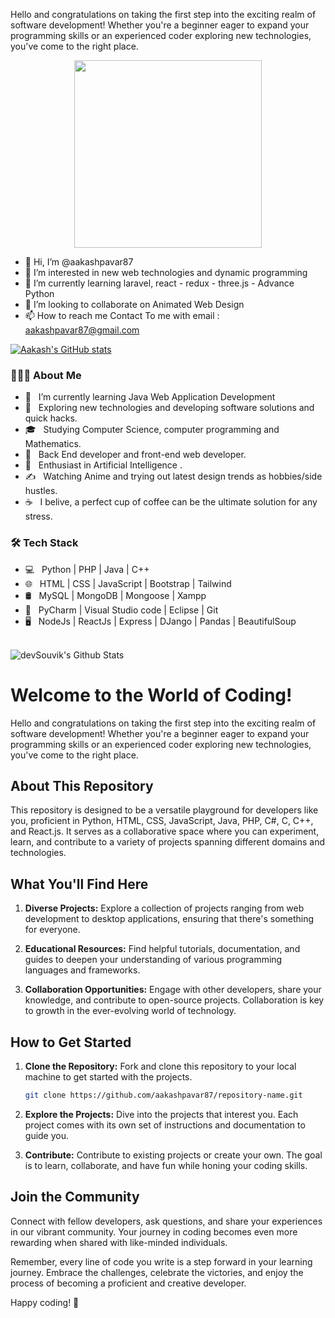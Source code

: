 <!---
aakashpavar87/aakashpavar87 is a ✨ special ✨ repository because its `README.md` (this file) appears on your GitHub profile.
You can click the Preview link to take a look at your changes.
--->
Hello and congratulations on taking the first step into the exciting realm of software development! Whether you're a beginner eager to expand your programming skills or an experienced coder exploring new technologies, you've come to the right place.
<p align="center">
    <img src="https://user-images.githubusercontent.com/74038190/235224431-e8c8c12e-6826-47f1-89fb-2ddad83b3abf.gif" width="300">
</p>



- 👋 Hi, I’m @aakashpavar87
- 👀 I’m interested in new web technologies and dynamic programming
- 🌱 I’m currently learning laravel, react - redux - three.js - Advance Python
- 💞️ I’m looking to collaborate on Animated Web Design
- 📫 How to reach me Contact To me with email : aakashpavar87@gmail.com



[![Aakash's GitHub stats](https://github-readme-stats.vercel.app/api?username=aakashpavar87)](https://github.com/anuraghazra/github-readme-stats)

<h3> 👨🏻‍💻 About Me </h3>

- 🔭 &nbsp; I’m currently learning Java Web Application Development
- 🤔 &nbsp; Exploring new technologies and developing software solutions and quick hacks.
- 🎓 &nbsp; Studying Computer Science, computer programming and Mathematics.
- 💼 &nbsp; Back End developer and front-end web developer.
- 🌱 &nbsp; Enthusiast in Artificial Intelligence .
- ✍️ &nbsp; Watching Anime and trying out latest design trends as hobbies/side hustles.
- ☕ &nbsp; I belive, a perfect cup of coffee can be the ultimate solution for any stress. 

<h3>🛠 Tech Stack</h3>

- 💻 &nbsp; Python | PHP | Java | C++  
- 🌐 &nbsp; HTML | CSS | JavaScript | Bootstrap | Tailwind
- 🛢 &nbsp; MySQL | MongoDB | Mongoose | Xampp
- 🔧 &nbsp; PyCharm | Visual Studio code | Eclipse | Git
- 🖥 &nbsp; NodeJs | ReactJs | Express | DJango | Pandas | BeautifulSoup

<br>

<img align="center" src="https://github-readme-stats.vercel.app/api?username=devSouvik&include_all_commits=true&count_private=true&show_icons=true&line_height=20&title_color=7A7ADB&icon_color=2234AE&text_color=D3D3D3&bg_color=0,000000,130F40" alt="devSouvik's Github Stats">

</br>


# Welcome to the World of Coding!

Hello and congratulations on taking the first step into the exciting realm of software development! Whether you're a beginner eager to expand your programming skills or an experienced coder exploring new technologies, you've come to the right place.

## About This Repository

This repository is designed to be a versatile playground for developers like you, proficient in Python, HTML, CSS, JavaScript, Java, PHP, C#, C, C++, and React.js. It serves as a collaborative space where you can experiment, learn, and contribute to a variety of projects spanning different domains and technologies.

## What You'll Find Here

1. **Diverse Projects:** Explore a collection of projects ranging from web development to desktop applications, ensuring that there's something for everyone.

2. **Educational Resources:** Find helpful tutorials, documentation, and guides to deepen your understanding of various programming languages and frameworks.

3. **Collaboration Opportunities:** Engage with other developers, share your knowledge, and contribute to open-source projects. Collaboration is key to growth in the ever-evolving world of technology.

## How to Get Started

1. **Clone the Repository:** Fork and clone this repository to your local machine to get started with the projects.

    ```bash
    git clone https://github.com/aakashpavar87/repository-name.git
    ```

2. **Explore the Projects:** Dive into the projects that interest you. Each project comes with its own set of instructions and documentation to guide you.

3. **Contribute:** Contribute to existing projects or create your own. The goal is to learn, collaborate, and have fun while honing your coding skills.

## Join the Community

Connect with fellow developers, ask questions, and share your experiences in our vibrant community. Your journey in coding becomes even more rewarding when shared with like-minded individuals.

Remember, every line of code you write is a step forward in your learning journey. Embrace the challenges, celebrate the victories, and enjoy the process of becoming a proficient and creative developer.

Happy coding! 🚀
